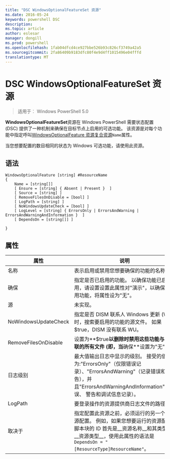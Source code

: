 ```yaml
---
title: "DSC WindowsOptionalFeatureSet 资源"
ms.date: 2016-05-24
keywords: powershell DSC
description: 
ms.topic: article
author: eslesar
manager: dongill
ms.prod: powershell
ms.openlocfilehash: 1fab04dfcd4ce927bbe526b93c826cf3749a42a5
ms.sourcegitcommit: 2fa86409b9183dfc80f4e9d4ff1015496e04fffd
translationtype: MT
---
```

# DSC WindowsOptionalFeatureSet 资源

> 适用于︰ Windows PowerShell 5.0

**WindowsOptionalFeatureSet**资源在 Windows PowerShell 需要状态配置 (DSC) 提供了一种机制来确保在目标节点上启用的可选功能。 该资源是对每个功能中指定呼叫[WindowsOptionalFeature 资源](windowsOptionalFeatureResource.md)[复合资源](authoringResourceComposite.md)`Name`属性。

当您想要配置的数目相同的状态为 Windows 可选功能，请使用此资源。

## 语法

```
WindowsOptionalFeature [string] #ResourceName
{
    Name = [string[]]
    [ Ensure = [string] { Absent | Present }  ]
    [ Source = [string] ] 
    [ RemoveFilesOnDisable = [bool] ]  
    [ LogPath = [string] ]
    [ NoWindowsUpdateCheck = [bool] ]
    [ LogLevel = [string] { ErrorsOnly | ErrorsAndWarning | ErrorsAndWarningAndInformation }  ]
    [ DependsOn = [string[]] ]
    
}
```

## 属性

|  属性  |  说明   | 
|---|---| 
| 名称| 表示启用或禁用您想要确保的功能的名称。| 
| 确保| 指定是否已启用的功能。 以确保功能已启用，请设置设置此属性对"演示"，以确保禁用功能，将属性设为"无"。|
| 源| 未实现。|
| NoWindowsUpdateCheck| 指定是否 DISM 联系人 Windows 更新 (WU) 时，搜索要启用的功能的源文件。 如果 $true，DISM 没有联系 WU。|
| RemoveFilesOnDisable| 设置为**$true**以删除时禁用这些功能与相关联的所有文件 (即，当**确保**设置为"无")。|
| 日志级别| 最大值输出日志中显示的级别。 接受的值为:"ErrorsOnly"（仅限错误记录）、"ErrorsAndWarning"（记录错误和警告），并且"ErrorsAndWarningAndInformation"（错误、 警告和调试信息记录）。|
| LogPath| 要登录操作的资源提供商日志文件的路径。| 
| 取决于| 指定配置此资源之前，必须运行的另一个资源配置。 例如，如果您想要运行的资源配置脚本块的 ID 首先是__资源名称__和其类型是__资源类型__，使用此属性的语法是`DependsOn = "[ResourceType]ResourceName"`。| 
 



